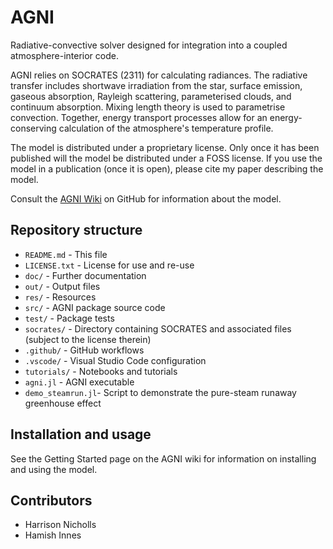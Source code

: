 # AGNI
Radiative-convective solver designed for integration into a coupled atmosphere-interior code.   

AGNI relies on SOCRATES (2311) for calculating radiances. The radiative transfer includes shortwave irradiation from the star, surface emission, gaseous absorption, Rayleigh scattering, parameterised clouds, and continuum absorption. Mixing length theory is used to parametrise convection. Together, energy transport processes allow for an energy-conserving calculation of the atmosphere's temperature profile.      

The model is distributed under a proprietary license. Only once it has been published will the model be distributed under a FOSS license. If you use the model in a publication (once it is open), please cite my paper describing the model.

Consult the [AGNI Wiki](https://nichollsh.github.io/AGNI/) on GitHub for information about the model. 
    
## Repository structure 
* `README.md`       - This file
* `LICENSE.txt`     - License for use and re-use
* `doc/`            - Further documentation
* `out/`            - Output files
* `res/`            - Resources
* `src/`            - AGNI package source code
* `test/`           - Package tests
* `socrates/`       - Directory containing SOCRATES and associated files (subject to the license therein)
* `.github/`        - GitHub workflows
* `.vscode/`        - Visual Studio Code configuration 
* `tutorials/`      - Notebooks and tutorials
* `agni.jl`         - AGNI executable
* `demo_steamrun.jl`- Script to demonstrate the pure-steam runaway greenhouse effect

## Installation and usage
See the Getting Started page on the AGNI wiki for information on installing and using the model.

## Contributors
* Harrison Nicholls
* Hamish Innes


